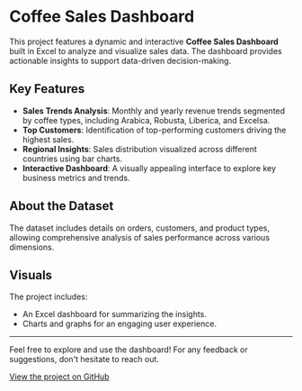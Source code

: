 # Coffee Sales Dashboard

This project features a dynamic and interactive **Coffee Sales Dashboard** built in Excel to analyze and visualize sales data. The dashboard provides actionable insights to support data-driven decision-making.

## Key Features

- **Sales Trends Analysis**: Monthly and yearly revenue trends segmented by coffee types, including Arabica, Robusta, Liberica, and Excelsa.
- **Top Customers**: Identification of top-performing customers driving the highest sales.
- **Regional Insights**: Sales distribution visualized across different countries using bar charts.
- **Interactive Dashboard**: A visually appealing interface to explore key business metrics and trends.

## About the Dataset
The dataset includes details on orders, customers, and product types, allowing comprehensive analysis of sales performance across various dimensions.

## Visuals
The project includes:
- An Excel dashboard for summarizing the insights.
- Charts and graphs for an engaging user experience.

---

Feel free to explore and use the dashboard! For any feedback or suggestions, don't hesitate to reach out.

[View the project on GitHub](https://github.com/Shahfahad-ansari/Coffee_Sales_Dashboard_Using_Excel)
